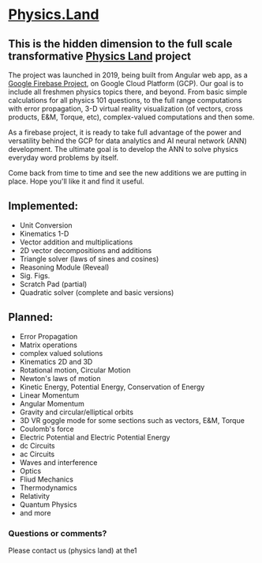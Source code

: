 # [Physics.Land](https://www.physics.land)  

## This is the hidden dimension to the full scale transformative [Physics Land](https://www.physics.land) project   

The project was launched in 2019, being built from Angular web app, as a [Google Firebase Project](https://firebase.google.com), on Google Cloud Platform (GCP). Our goal is to include all freshmen physics topics there, and beyond. From basic simple calculations for all physics 101 questions, to the full range computations with error propagation, 3-D virtual reality visualization (of vectors, cross products, E&M, Torque, etc), complex-valued computations and then some.

As a firebase project, it is ready to take full advantage of the power and versatility behind the GCP for data analytics and AI neural network (ANN) development. The ultimate goal is to develop the ANN to solve physics everyday word problems by itself.

Come back from time to time and see the new additions we are putting in place. Hope you'll like it and find it useful.


## Implemented:  
* Unit Conversion
* Kinematics 1-D
* Vector addition and multiplications
* 2D vector decompositions and additions
* Triangle solver (laws of sines and cosines)
* Reasoning Module (Reveal)
* Sig. Figs.
* Scratch Pad (partial)
* Quadratic solver (complete and basic versions)

## Planned:  
* Error Propagation
* Matrix operations
* complex valued solutions
* Kinematics 2D and 3D
* Rotational motion, Circular Motion
* Newton's laws of motion
* Kinetic Energy, Potential Energy, Conservation of Energy
* Linear Momentum
* Angular Momentum
* Gravity and circular/elliptical orbits
* 3D VR goggle mode for some sections such as vectors, E&M, Torque
* Coulomb's force
* Electric Potential and Electric Potential Energy
* dc Circuits
* ac Circuits
* Waves and interference
* Optics
* Fliud Mechanics
* Thermodynamics
* Relativity
* Quantum Physics
* and more

### Questions or comments?
Please contact us (physics land) at the1
